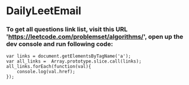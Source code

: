 # DailyLeetEmail

### To get all questions link list, visit this URL 'https://leetcode.com/problemset/algorithms/', open up the dev console and run following code:


```
var links = document.getElementsByTagName('a');
var all_links =  Array.prototype.slice.call(links);
all_links.forEach(function(val){
    console.log(val.href);
});
```
